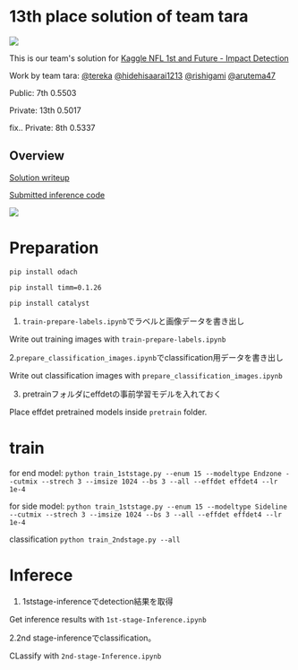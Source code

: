 # 13th place solution of team tara
![](https://storage.googleapis.com/kaggle-media/competitions/nfl-helmet-impacts/impacts.gif)

This is our team's solution for [Kaggle NFL 1st and Future - Impact Detection](https://www.kaggle.com/c/nfl-impact-detection)

Work by team tara: [@tereka](https://www.kaggle.com/tereka) [@hidehisaarai1213](https://www.kaggle.com/hidehisaarai1213) [@rishigami](https://www.kaggle.com/rishigami) [@arutema47](https://www.kaggle.com/kyoshioka47)

Public: 7th 0.5503

Private: 13th 0.5017

fix.. Private: 8th 0.5337

## Overview
[Solution writeup](https://www.kaggle.com/c/nfl-impact-detection/discussion/208801)

[Submitted inference code](https://www.kaggle.com/kyoshioka47/pp-mod-of-2-stage-3d?scriptVersionId=51447826)

![](https://www.googleapis.com/download/storage/v1/b/kaggle-forum-message-attachments/o/inbox%2F3508221%2Fa5abcefa4a1968535ed22d82b18569ee%2Fimage%20(1).png?generation=1609822336590711&alt=media)


# Preparation
`pip install odach`

`pip install timm=0.1.26`

`pip install catalyst`

1. `train-prepare-labels.ipynb`でラベルと画像データを書き出し

Write out training images with `train-prepare-labels.ipynb`

2.`prepare_classification_images.ipynb`でclassification用データを書き出し

Write out classification images with `prepare_classification_images.ipynb`

3. pretrainフォルダにeffdetの事前学習モデルを入れておく

Place effdet pretrained models inside `pretrain` folder.

# train
for end model:
`python train_1ststage.py --enum 15 --modeltype Endzone --cutmix --strech 3 --imsize 1024 --bs 3 --all --effdet effdet4 --lr 1e-4`

for side model:
`python train_1ststage.py --enum 15 --modeltype Sideline --cutmix --strech 3 --imsize 1024 --bs 3 --all --effdet effdet4 --lr 1e-4`

classification
`python train_2ndstage.py --all`

# Inferece
1. 1ststage-inferenceでdetection結果を取得

Get inference results with `1st-stage-Inference.ipynb`

2.2nd stage-inferenceでclassification。

CLassify with `2nd-stage-Inference.ipynb`

